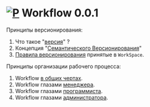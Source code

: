 [M]: #main  "принципы организации рабочего процесса"
[P]:  ../icons/progress.png
[S]:  ../icons/success.png
[F]:  ../icons/failed.png
[B]:  ../icons/bug.png
[D]:  ../icons/danger.png
[E]:  ../icons/empty.png
[N]:  ../icons/na.png

<a name="main"></a>
[![P]][M] Workflow 0.0.1
========================

Принципы версионирования:
  1. Что такое "[версия][VR]" ?  
  2. Концепция "[Семантического Версионирования][SV]"  
  3. [Правила версионирования][WV] принятые в `WorkSpace`.  

[VR]: version/010-version-format.md     "общие сведения"  
[SV]: version/020-version-semantic.md   "семантическое версионирование"  
[WV]: version/030-version-workspace.md  "правила версионирования принятые в workspace"  

Принципы организации рабочего процесса:  
  1. Workflow [в общих чертах][Common].  
  1. Workflow глазами [менеджера][Manager].  
  2. Workflow глазами [программиста][Coder].  
  3. Workflow глазами [администратора][Admin].  

[Common]:  common/main.md   "раздел для всех"
[Manager]: manager/main.md  "раздел для менеджеров"
[Coder]:   coder/main.md    "раздел для программистов"
[Admin]:   admin/main.md    "раздел для администраторов"


